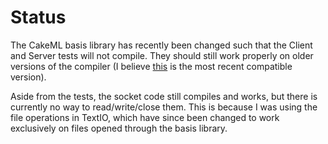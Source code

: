 # Status
The CakeML basis library has recently been changed such that the Client and Server tests will not compile. They should still work properly on older versions of the compiler (I believe [this](https://cakeml.org/regression.cgi/job/690) is the most recent compatible version).

Aside from the tests, the socket code still compiles and works, but there is currently no way to read/write/close them. This is because I was using the file operations in TextIO, which have since been changed to work exclusively on files opened through the basis library.
